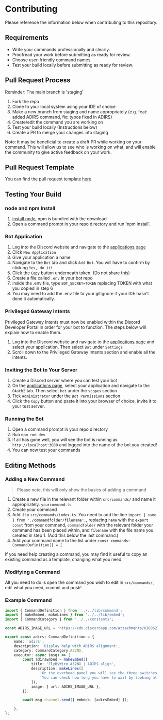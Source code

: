 # Contributing

Please reference the information below when contributing to this repository.

## Requirements

* Write your commands professionally and clearly.
* Proofread your work before submitting as ready for review.
* Choose user-friendly command names.
* Test your build locally before submitting as ready for review.

## Pull Request Process
Reminder: The main branch is 'staging'

1. Fork the repo
2. Clone to your local system using your IDE of choice
3. Make a new branch from staging and name appropriately (e.g. feat: added ADIRS command, fix: typos fixed in ADIRS)
4. Create/edit the command you are working on
5. Test your build locally (Instructions below)
6. Create a PR to merge your changes into staging

Note: It may be beneficial to create a draft PR while working on your command. This will allow us to see who is working on what, and will enable the community to give active feedback on your work.

## Pull Request Template

You can find the pull request template [here](PULL_REQUEST_TEMPLATE.md).

## Testing Your Build

### node and npm Install

1. [Install node](https://nodejs.org/en/download/), npm is bundled with the download
2. Open a command prompt in your repo directory and run 'npm install'.

### Bot Application

1. Log into the Discord website and navigate to the [applications page](https://discord.com/developers/applications)
2. Click `New Application`
3. Give your application a name
4. Navigate to the `Bot` tab and click `Add Bot`. You will have to confirm by clicking `Yes, do it!`
5. Click the `Copy` button underneath token. (Do not share this)
6. Create a file called `.env` in your bot repo
7. Inside the .env file, type `BOT_SECRET=TOKEN` replacing TOKEN with what you copied in step 6
8. You may need to add the .env file to your gitignore if your IDE hasn't done it automatically.

### Privileged Gateway Intents

Privileged Gateway Intents must now be enabled within the Discord Developer Portal in order for your bot to function. The steps below will explain how to enable them.
1. Log into the Discord website and navigate to the [applications page](https://discord.com/developers/applications) and select your application. Then select `Bot` under `Settings` 
2. Scroll down to the Privileged Gateway Intents section and enable all the intents.

### Inviting the Bot to Your Server

1. Create a Discord server where you can test your bot
2. On the [applications page](https://discord.com/developers/applications), select your application and navigate to the `OAuth2` tab. Then select `bot` under the `scopes` section
3. Tick `Administrator` under the `Bot Permissions` section
4. Click the `Copy` button and paste it into your browser of choice, invite it to your test server.

### Running the Bot

1. Open a command prompt in your repo directory
2. Run `npm run dev`
3. If all has gone well, you will see the bot is running as `http://localhost:3000` and logged into the name of the bot you created!
4. You can now test your commands

## Editing Methods

### Adding a New Command

>Please note, this will only show the basics of adding a command

1. Create a new file in the relevant folder within `src/commands/` and name it appropriately. `yourcommand.ts`
2. Create your command
3. Add it to `src/commands/index.ts`. You need to add the line `import { name } from './commandfolder/filename';`, replacing `name` with the `export const` from your command, `commandfolder` with the relevant folder your command has been placed within, and `filename` with the file name you created in step 1.
(Add this below the last command.)
4. Add your command name to the list under `const commands: CommandDefinition[] = [`

If you need help creating a command, you may find it useful to copy an existing command as a template, changing what you need.

### Modifying a Command

All you need to do is open the command you wish to edit in `src/commands/`, edit what you need, commit and push!

### Example Command

```ts
import { CommandDefinition } from '../../lib/command';
import { makeEmbed, makeLines } from '../../lib/embed';
import { CommandCategory } from '../../constants';

const ADIRS_IMAGE_URL = 'https://cdn.discordapp.com/attachments/838062729398976522/894173641682616381/unknown.png';

export const adirs: CommandDefinition = {
    name: 'adirs',
    description: 'Display help with ADIRS alignment',
    category: CommandCategory.A32NX,
    executor: async (msg) => {
        const adirsEmbed = makeEmbed({
            title: 'FlyByWire A32NX | ADIRS align',
            description: makeLines([
                'On the overhead panel you will see the three switches under \'ADIRS\'. Turn these three to the \'NAV\' position. It takes several minutes for the ADIRUs to align.',
                'You can check how long you have to wait by looking at the align time on your Upper Ecam.',
            ]),
            image: { url: ADIRS_IMAGE_URL },
        });

        await msg.channel.send({ embeds: [adirsEmbed] });

    },
};
```
